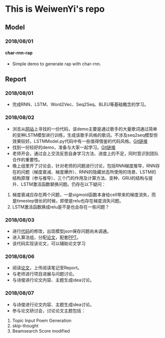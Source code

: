 # This is WeiwenYi's repo

## Model
### 2018/08/01
#### char-rnn-rap
* Simple demo to generate rap with char-rnn.

## Report
### 2018/08/01
* 完成RNN、LSTM、Word2Vec、Seq2Seq、BLEU等基础概念的学习。

### 2018/08/02
* 浏览从[网站](encore.ai)上寻找的一份代码，该demo主要是通过歌手的大量歌词通过简单的变种LSTM模型进行训练，生成该歌手风格的歌词。不涉及seq2seq模型但效果较好。LSTMModel.py代码中有一些值得借鉴的代码风格。[Git链接](https://github.com/dyelax/encore.ai)  
* 找到一份较好的demo，准备与大家一起学习。[Git链接](https://github.com/Disiok/poetry-seq2seq)  
* 老师开会，通过会上交流反思自身学习方法、进度上的不足，同时意识到团队合作的重要性。  
* 晚上组里开了讨论会，针对老师的问题进行讨论，包括RNN梯度推导，RNN存在的问题（梯度衰减、梯度爆炸）、RNN的隐藏状态所使用的场景、LSTM的结构原理（参与推导）、三个门的作用及计算方法、变种、GRU的结构与提升、LSTM激活函数替换问题。仍存在以下疑问：  
1. 梯度衰减应存在两个问题，一是sigmoid函数本身给cell带来的梯度消失，而是timestep很长的时候，即使是relu也存在梯度消失问题。  
1. LSTM激活函数换成relu是不是也会存在一些问题？  

### 2018/08/03
* 进行[代码](https://github.com/Disiok/poetry-seq2seq)的修改，出现模型json保存问题尚未调通。  
* 进入算法组，分配[论文](https://arxiv.org/abs/1610.09889)，配套[PPT](https://cs.uwaterloo.ca/~mli/Simon_Vera.pdf)。
* 该代码实现该论文，可以辅助论文学习

### 2018/08/06
* 阅读[论文](https://arxiv.org/abs/1610.09889)，上传阅读笔记至Report。
* 与老师进行项目进展与问题讨论。
* 与诗俊进行论文内容、主题生成idea讨论。  

### 2018/08/07
* 与诗俊进行论文内容、主题生成idea讨论。  
* 参与论文研讨会，讨论论文主题包括：
1. Topic Input Poem Generation
1. skip-thought
1. Beamsearch Score modified
